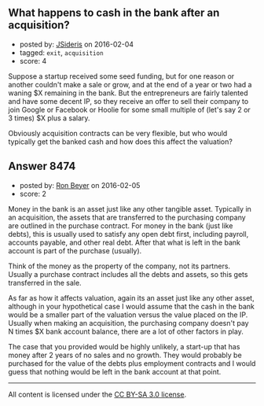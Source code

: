 ## What happens to cash in the bank after an acquisition?

- posted by: [JSideris](https://stackexchange.com/users/371616/jsideris) on 2016-02-04
- tagged: `exit`, `acquisition`
- score: 4

Suppose a startup received some seed funding, but for one reason or another couldn't make a sale or grow, and at the end of a year or two had a waning $X remaining in the bank. But the entrepreneurs are fairly talented and have some decent IP, so they receive an offer to sell their company to join Google or Facebook or Hoolie for some small multiple of (let's say 2 or 3 times) $X plus a salary. 

Obviously acquisition contracts can be very flexible, but who would typically get the banked cash and how does this affect the valuation?


## Answer 8474

- posted by: [Ron Beyer](https://stackexchange.com/users/6154727/ron-beyer) on 2016-02-05
- score: 2

Money in the bank is an asset just like any other tangible asset. Typically in an acquisition, the assets that are transferred to the purchasing company are outlined in the purchase contract. For money in the bank (just like debts), this is usually used to satisfy any open debt first, including payroll, accounts payable, and other real debt. After that what is left in the bank account is part of the purchase (usually). 

Think of the money as the property of the company, not its partners. Usually a purchase contract includes all the debts and assets, so this gets transferred in the sale.

As far as how it affects valuation, again its an asset just like any other asset, although in your hypothetical case I would assume that the cash in the bank would be a smaller part of the valuation versus the value placed on the IP. Usually when making an acquisition, the purchasing company doesn't pay N times $X bank account balance, there are a lot of other factors in play. 

The case that you provided would be highly unlikely, a start-up that has money after 2 years of no sales and no growth. They would probably be purchased for the value of the debts plus employment contracts and I would guess that nothing would be left in the bank account at that point.



---

All content is licensed under the [CC BY-SA 3.0 license](https://creativecommons.org/licenses/by-sa/3.0/).
